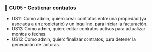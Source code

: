 ### 🔸 CU05 - Gestionar contratos

- US11: Como admin, quiero crear contratos entre una propiedad (ya asociada a un propietario) y un inquilino, para iniciar la facturación.
- US12: Como admin, quiero editar contratos activos para actualizar montos o fechas.
- US13: Como admin, quiero finalizar contratos, para detener la generación de facturas.